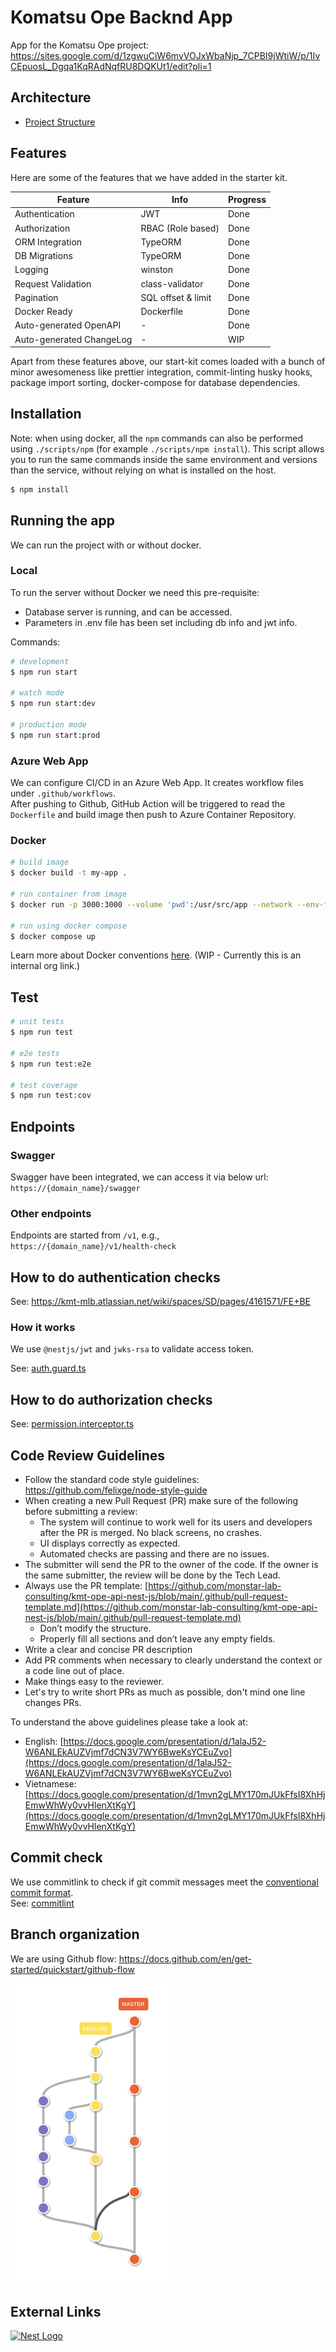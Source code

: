 # Komatsu Ope Backnd App

App for the Komatsu Ope project: https://sites.google.com/d/1zgwuCiW6mvVOJxWbaNjp_7CPBI9jWtiW/p/1IvCEpuosL_Dgqa1KqRAdNqfRU8DQKUt1/edit?pli=1

## Architecture

- [Project Structure](./docs/project-structure.md)

## Features

Here are some of the features that we have added in the starter kit.

| Feature                  | Info               | Progress |
| ------------------------ | ------------------ | -------- |
| Authentication           | JWT                | Done     |
| Authorization            | RBAC (Role based)  | Done     |
| ORM Integration          | TypeORM            | Done     |
| DB Migrations            | TypeORM            | Done     |
| Logging                  | winston            | Done     |
| Request Validation       | class-validator    | Done     |
| Pagination               | SQL offset & limit | Done     |
| Docker Ready             | Dockerfile         | Done     |
| Auto-generated OpenAPI   | -                  | Done     |
| Auto-generated ChangeLog | -                  | WIP      |

Apart from these features above, our start-kit comes loaded with a bunch of minor awesomeness like prettier integration, commit-linting husky hooks, package import sorting, docker-compose for database dependencies.

## Installation

Note: when using docker, all the `npm` commands can also be performed using `./scripts/npm` (for example `./scripts/npm install`).
This script allows you to run the same commands inside the same environment and versions than the service, without relying on what is installed on the host.

```bash
$ npm install
```

## Running the app

We can run the project with or without docker.

### Local

To run the server without Docker we need this pre-requisite:

- Database server is running, and can be accessed.
- Parameters in .env file has been set including db info and jwt info.

Commands:

```bash
# development
$ npm run start

# watch mode
$ npm run start:dev

# production mode
$ npm run start:prod
```

### Azure Web App

We can configure CI/CD in an Azure Web App. It creates workflow files under `.github/workflows`. </br>
After pushing to Github, GitHub Action will be triggered to read the `Dockerfile` and build image then push to Azure Container Repository.

### Docker

```bash
# build image
$ docker build -t my-app .

# run container from image
$ docker run -p 3000:3000 --volume 'pwd':/usr/src/app --network --env-file .env my-app

# run using docker compose
$ docker compose up
```

Learn more about Docker conventions [here](https://github.com/monstar-lab-group/nodejs-backend/blob/master/architecture/docker-ready.md). (WIP - Currently this is an internal org link.)

## Test

```bash
# unit tests
$ npm run test

# e2e tests
$ npm run test:e2e

# test coverage
$ npm run test:cov
```

## Endpoints

### Swagger

Swagger have been integrated, we can access it via below url: </br>
`https://{domain_name}/swagger`

### Other endpoints

Endpoints are started from `/v1`, e.g., </br>
`https://{domain_name}/v1/health-check`

## How to do authentication checks

See: https://kmt-mlb.atlassian.net/wiki/spaces/SD/pages/4161571/FE+BE

### How it works

We use `@nestjs/jwt` and `jwks-rsa` to validate access token.

See: [auth.guard.ts](./src/shared/guards/auth.guard.ts)

## How to do authorization checks

See: [permission.interceptor.ts](./src/shared/interceptors/permission.interceptor.ts)

## Code Review Guidelines

- Follow the standard code style guidelines: https://github.com/felixge/node-style-guide
- When creating a new Pull Request (PR) make sure of the following before submitting a review:
  - The system will continue to work well for its users and developers after the PR is merged. No black screens, no crashes.
  - UI displays correctly as expected.
  - Automated checks are passing and there are no issues.
- The submitter will send the PR to the owner of the code. If the owner is the same submitter, the review will be done by the Tech Lead.
- Always use the PR template: [https://github.com/monstar-lab-consulting/kmt-ope-api-nest-js/blob/main/.github/pull-request-template.md](https://github.com/monstar-lab-consulting/kmt-ope-api-nest-js/blob/main/.github/pull-request-template.md)
  - Don’t modify the structure.
  - Properly fill all sections and don’t leave any empty fields.
- Write a clear and concise PR description
- Add PR comments when necessary to clearly understand the context or a code line out of place.
- Make things easy to the reviewer.
- Let's try to write short PRs as much as possible, don't mind one line changes PRs.

To understand the above guidelines please take a look at:

- English: [https://docs.google.com/presentation/d/1alaJ52-W6ANLEkAUZVjmf7dCN3V7WY6BweKsYCEuZvo](https://docs.google.com/presentation/d/1alaJ52-W6ANLEkAUZVjmf7dCN3V7WY6BweKsYCEuZvo)
- Vietnamese: [https://docs.google.com/presentation/d/1mvn2gLMY170mJUkFfsI8XhHjEmwWhWy0vvHlenXtKgY](https://docs.google.com/presentation/d/1mvn2gLMY170mJUkFfsI8XhHjEmwWhWy0vvHlenXtKgY)

## Commit check

We use commitlink to check if git commit messages meet the [conventional commit format](https://docs.google.com/presentation/d/1mvn2gLMY170mJUkFfsI8XhHjEmwWhWy0vvHlenXtKgY). </br>
See: [commitlint](https://github.com/conventional-changelog/commitlint)

## Branch organization

We are using Github flow: https://docs.github.com/en/get-started/quickstart/github-flow

<img width="252" src="gitflow.png">

## External Links

<a href="http://nestjs.com/" target="blank"><img src="https://nestjs.com/img/logo.svg" width="150" alt="Nest Logo" /></a>
